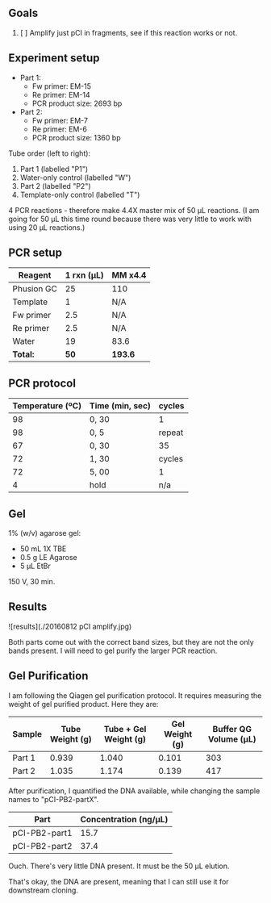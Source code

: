 ## Goals

1. [ ] Amplify just pCI in fragments, see if this reaction works or not.

## Experiment setup

- Part 1:
  - Fw primer: EM-15
  - Re primer: EM-14
  - PCR product size: 2693 bp
- Part 2:
  - Fw primer: EM-7
  - Re primer: EM-6
  - PCR product size: 1360 bp

Tube order (left to right):

1. Part 1 (labelled "P1")
1. Water-only control (labelled "W")
1. Part 2 (labelled "P2")
1. Template-only control (labelled "T")

4 PCR reactions - therefore make 4.4X master mix of 50 µL reactions. (I am going for 50 µL this time round because there was very little to work with using 20 µL reactions.)

## PCR setup

Reagent | 1 rxn (µL) | MM x4.4
-----|------|-------
Phusion GC | 25 | 110
Template | 1 | N/A
Fw primer | 2.5 | N/A
Re primer | 2.5 | N/A
Water | 19 | 83.6
**Total:** | **50** | **193.6**

## PCR protocol

Temperature (ºC) | Time (min, sec) | cycles
------|-------|-----
98 | 0, 30 | 1
98 | 0, 5  | repeat
67 | 0, 30 | 35
72 | 1, 30 | cycles
72 | 5, 00 | 1
4  | hold  | n/a

## Gel

1% (w/v) agarose gel:
- 50 mL 1X TBE
- 0.5 g LE Agarose
- 5 µL EtBr

150 V, 30 min.

## Results
![results](./20160812 pCI amplify.jpg)

Both parts come out with the correct band sizes, but they are not the only bands present. I will need to gel purify the larger PCR reaction.

## Gel Purification

I am following the Qiagen gel purification protocol. It requires measuring the weight of gel purified product. Here they are:

Sample | Tube Weight (g) | Tube + Gel Weight (g) | Gel Weight (g) | Buffer QG Volume (µL)
-----|-----|-----|-----|------
Part 1 | 0.939 | 1.040 | 0.101 | 303
Part 2 | 1.035 | 1.174 | 0.139 | 417

After purification, I quantified the DNA available, while changing the sample names to "pCI-PB2-partX".

Part | Concentration (ng/µL)
-----|--------
pCI-PB2-part1 | 15.7
pCI-PB2-part2 | 37.4

Ouch. There's very little DNA present. It must be the 50 µL elution.

That's okay, the DNA are present, meaning that I can still use it for downstream cloning.

